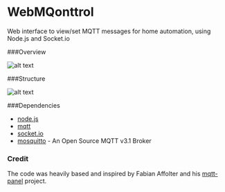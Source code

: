 WebMQonttrol
============

Web interface to view/set MQTT messages for home automation, using Node.js and Socket.io

###Overview

![alt text](https://raw2.github.com/guibom/WebMQonttrol/master/docs/screenshot.png "Screenshot")

###Structure

![alt text](https://raw2.github.com/guibom/WebMQonttrol/master/docs/WebMQonttrol_Structure.png "Structure overview")

###Dependencies
- [node.js](http://www.nodejs.org/)
- [mqtt](https://github.com/adamvr/MQTT.js/)
- [socket.io](http://socket.io/)
- [mosquitto](http://mosquitto.org/) - An Open Source MQTT v3.1 Broker

### Credit

The code was heavily based and inspired by Fabian Affolter and his [mqtt-panel](https://github.com/fabaff/mqtt-panel) project. 
